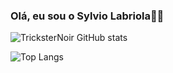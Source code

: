 ### Olá, eu sou o Sylvio Labriola👨‍💻


![TricksterNoir GitHub stats](https://github-readme-stats.vercel.app/api?username=TricksterNoir&show_icons=true&theme=radical)

![Top Langs](https://github-readme-stats.vercel.app/api/top-langs/?username=TricksterNoir&hide_progress=true)
